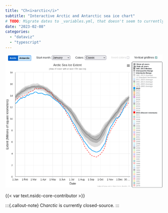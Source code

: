 ```yaml
---
title: "Ch<i>arctic</i>"
subtitle: "Interactive Arctic and Antarctic sea ice chart"
# TODO: Migrate dates to _variables.yml, that doesn't seem to currently be supported.
date: "2023-02-08"
categories:
  - "dataviz"
  - "typescript"
---
```


![A screenshot of Ch<i>arctic</i>](charctic.png)

{{< var text.nsidc-core-contributor >}}

:::{.callout-note}
Ch<i>arctic</i> is currently closed-source.
:::
